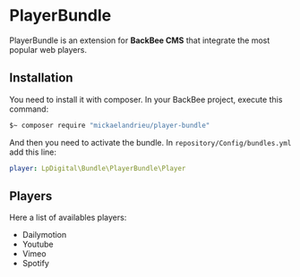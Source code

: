 # PlayerBundle

PlayerBundle is an extension for **BackBee CMS** that integrate the most popular
web players.

## Installation

You need to install it with composer. In your BackBee project, execute this command:

```bash
$~ composer require "mickaelandrieu/player-bundle"
```

And then you need to activate the bundle. In ``repository/Config/bundles.yml``
add this line:

```yaml
player: LpDigital\Bundle\PlayerBundle\Player 
```

## Players

Here a list of availables players:

* Dailymotion
* Youtube
* Vimeo
* Spotify

